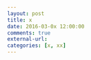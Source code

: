 ```yaml
---
layout: post
title: x
date: 2016-03-0x 12:00:00
comments: true
external-url:
categories: [x, xx]
---
```


